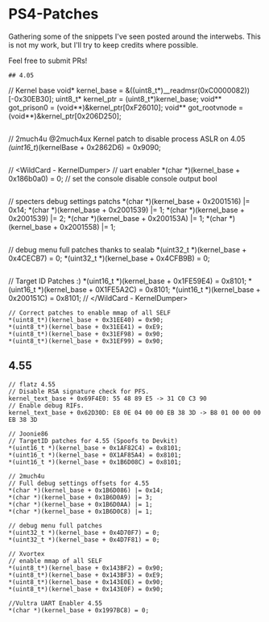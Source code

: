 # PS4-Patches
Gathering some of the snippets I've seen posted around the interwebs. This is not my work, but I'll try to keep credits where possible. 

Feel free to submit PRs!


```
## 4.05

```
// Kernel base
void* kernel_base = &((uint8_t*)__readmsr(0xC0000082))[-0x30EB30];
uint8_t* kernel_ptr = (uint8_t*)kernel_base;
void** got_prison0 =   (void**)&kernel_ptr[0xF26010];
void** got_rootvnode = (void**)&kernel_ptr[0x206D250];
```
```
// 2much4u @2much4ux
Kernel patch to disable process ASLR on 4.05
*(uint16_t*)(kernelBase + 0x2862D6) = 0x9090;
```
```
// <WildCard - KernelDumper>
// uart enabler
*(char *)(kernel_base + 0x186b0a0) = 0; // set the console disable console output bool
```
```
// specters debug settings patchs
*(char *)(kernel_base + 0x2001516) |= 0x14;
*(char *)(kernel_base + 0x2001539) |= 1;
*(char *)(kernel_base + 0x2001539) |= 2;
*(char *)(kernel_base + 0x200153A) |= 1;
*(char *)(kernel_base + 0x2001558) |= 1;	
```
```
// debug menu full patches thanks to sealab
*(uint32_t *)(kernel_base + 0x4CECB7) = 0;
*(uint32_t *)(kernel_base + 0x4CFB9B) = 0;
```
```
// Target ID Patches :)
*(uint16_t *)(kernel_base + 0x1FE59E4) = 0x8101;
*(uint16_t *)(kernel_base + 0X1FE5A2C) = 0x8101;
*(uint16_t *)(kernel_base + 0x200151C) = 0x8101;
// </WildCard - KernelDumper>
```
// Correct patches to enable mmap of all SELF
*(uint8_t*)(kernel_base + 0x31EE40) = 0x90;
*(uint8_t*)(kernel_base + 0x31EE41) = 0xE9;
*(uint8_t*)(kernel_base + 0x31EF98) = 0x90;
*(uint8_t*)(kernel_base + 0x31EF99) = 0x90;
```


## 4.55
```
// flatz 4.55
// Disable RSA signature check for PFS.
kernel_text_base + 0x69F4E0: 55 48 89 E5 -> 31 C0 C3 90
// Enable debug RIFs.
kernel_text_base + 0x62D30D: E8 0E 04 00 00 EB 38 3D -> B8 01 00 00 00 EB 38 3D
```
```
// Joonie86
// TargetID patches for 4.55 (Spoofs to Devkit)
*(uint16_t *)(kernel_base + 0x1AF82C4) = 0x8101;
*(uint16_t *)(kernel_base + 0X1AF85A4) = 0x8101;
*(uint16_t *)(kernel_base + 0x1B6D08C) = 0x8101;
```
```
// 2much4u
// Full debug settings offsets for 4.55
*(char *)(kernel_base + 0x1B6D086) |= 0x14;
*(char *)(kernel_base + 0x1B6D0A9) |= 3;
*(char *)(kernel_base + 0x1B6D0AA) |= 1;
*(char *)(kernel_base + 0x1B6D0C8) |= 1;	

// debug menu full patches
*(uint32_t *)(kernel_base + 0x4D70F7) = 0;
*(uint32_t *)(kernel_base + 0x4D7F81) = 0;

// Xvortex
// enable mmap of all SELF
*(uint8_t*)(kernel_base + 0x143BF2) = 0x90;
*(uint8_t*)(kernel_base + 0x143BF3) = 0xE9;
*(uint8_t*)(kernel_base + 0x143E0E) = 0x90;
*(uint8_t*)(kernel_base + 0x143E0F) = 0x90;

```
```
//Vultra UART Enabler 4.55
*(char *)(kernel_base + 0x1997BC8) = 0;
```
